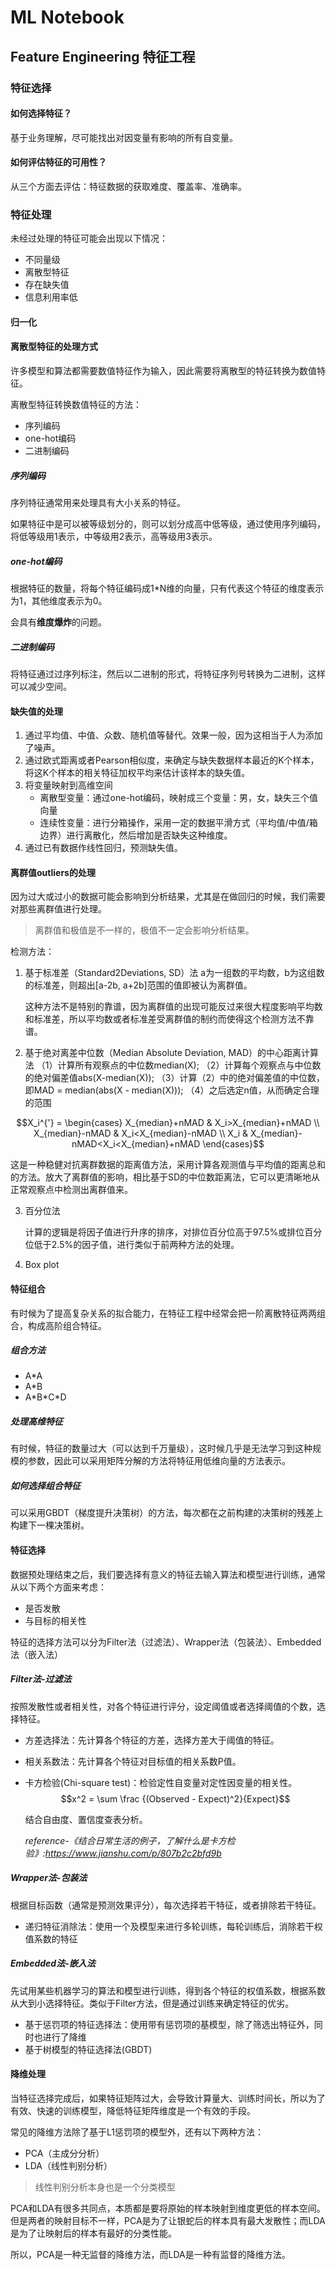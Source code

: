 # ML Notebook

## Feature Engineering 特征工程

### 特征选择

#### 如何选择特征？

基于业务理解，尽可能找出对因变量有影响的所有自变量。



#### 如何评估特征的可用性？

从三个方面去评估：特征数据的获取难度、覆盖率、准确率。



### 特征处理

未经过处理的特征可能会出现以下情况：

- 不同量级
- 离散型特征
- 存在缺失值
- 信息利用率低

#### 归一化

#### 离散型特征的处理方式

许多模型和算法都需要数值特征作为输入，因此需要将离散型的特征转换为数值特征。

离散型特征转换数值特征的方法：

- 序列编码
- one-hot编码
- 二进制编码



##### 序列编码

序列特征通常用来处理具有大小关系的特征。

如果特征中是可以被等级划分的，则可以划分成高中低等级，通过使用序列编码，将低等级用1表示，中等级用2表示，高等级用3表示。

##### one-hot编码

根据特征的数量，将每个特征编码成1*N维的向量，只有代表这个特征的维度表示为1，其他维度表示为0。

会具有**维度爆炸**的问题。

##### 二进制编码

将特征通过过序列标注，然后以二进制的形式，将特征序列号转换为二进制，这样可以减少空间。



#### 缺失值的处理

1. 通过平均值、中值、众数、随机值等替代。效果一般，因为这相当于人为添加了噪声。
2. 通过欧式距离或者Pearson相似度，来确定与缺失数据样本最近的K个样本， 将这K个样本的相关特征加权平均来估计该样本的缺失值。
3. 将变量映射到高维空间
   - 离散型变量：通过one-hot编码，映射成三个变量：男，女，缺失三个值向量
   - 连续性变量：进行分箱操作，采用一定的数据平滑方式（平均值/中值/箱边界）进行离散化，然后增加是否缺失这种维度。
4. 通过已有数据作线性回归，预测缺失值。

#### 离群值outliers的处理

因为过大或过小的数据可能会影响到分析结果，尤其是在做回归的时候，我们需要对那些离群值进行处理。

> 离群值和极值是不一样的，极值不一定会影响分析结果。

检测方法：

1. 基于标准差（Standard2Deviations, SD）法
   a为一组数的平均数，b为这组数的标准差，则超出[a-2b, a+2b]范围的值即被认为离群值。

   

   这种方法不是特别的靠谱，因为离群值的出现可能反过来很大程度影响平均数和标准差，所以平均数或者标准差受离群值的制约而使得这个检测方法不靠谱。

2. 基于绝对离差中位数（Median Absolute Deviation, MAD）的中心距离计算法
  （1）计算所有观察点的中位数median(X);
  （2）计算每个观察点与中位数的绝对偏差值abs(X-median(X));
  （3）计算（2）中的绝对偏差值的中位数，即MAD = median(abs(X - median(X)));
  （4）之后选定n值，从而确定合理的范围

  $$X_i^{'} = \begin{cases}  
  X_{median}+nMAD & X_i>X_{median}+nMAD \\
  X_{median}-nMAD & X_i<X_{median}-nMAD \\
  X_i & X_{median}-nMAD<X_i<X_{median}+nMAD
  \end{cases}$$

  这是一种稳健对抗离群数据的距离值方法，采用计算各观测值与平均值的距离总和的方法。放大了离群值的影响，相比基于SD的中位数距离法，它可以更清晰地从正常观察点中检测出离群值来。

3. 百分位法

   计算的逻辑是将因子值进行升序的排序，对排位百分位高于97.5%或排位百分位低于2.5%的因子值，进行类似于前两种方法的处理。

4. Box plot



#### 特征组合

有时候为了提高复杂关系的拟合能力，在特征工程中经常会把一阶离散特征两两组合，构成高阶组合特征。

##### 组合方法

- A*A
- A*B
- A\*B\*C*D

##### 处理高维特征

有时候，特征的数量过大（可以达到千万量级），这时候几乎是无法学习到这种规模的参数，因此可以采用矩阵分解的方法将特征用低维向量的方法表示。

##### 如何选择组合特征

可以采用GBDT（梯度提升决策树）的方法，每次都在之前构建的决策树的残差上构建下一棵决策树。



#### 特征选择

数据预处理结束之后，我们要选择有意义的特征去输入算法和模型进行训练，通常从以下两个方面来考虑：

- 是否发散
- 与目标的相关性



特征的选择方法可以分为Filter法（过滤法）、Wrapper法（包装法）、Embedded法（嵌入法）

##### Filter法-过滤法

按照发散性或者相关性，对各个特征进行评分，设定阈值或者选择阈值的个数，选择特征。

- 方差选择法：先计算各个特征的方差，选择方差大于阈值的特征。

- 相关系数法：先计算各个特征对目标值的相关系数P值。

- 卡方检验(Chi-square test)：检验定性自变量对定性因变量的相关性。$$x^2 = \sum \frac {(Observed - Expect)^2}{Expect}$$

  结合自由度、置信度查表分析。

  _reference-《结合日常生活的例子，了解什么是卡方检验》:https://www.jianshu.com/p/807b2c2bfd9b_

  

##### Wrapper法-包装法

根据目标函数（通常是预测效果评分），每次选择若干特征，或者排除若干特征。

- 递归特征消除法：使用一个及模型来进行多轮训练，每轮训练后，消除若干权值系数的特征

##### Embedded法-嵌入法

先试用某些机器学习的算法和模型进行训练，得到各个特征的权值系数，根据系数从大到小选择特征。类似于Filter方法，但是通过训练来确定特征的优劣。

- 基于惩罚项的特征选择法：使用带有惩罚项的基模型，除了筛选出特征外，同时也进行了降维
- 基于树模型的特征选择法(GBDT)

#### 降维处理

当特征选择完成后，如果特征矩阵过大，会导致计算量大、训练时间长，所以为了有效、快速的训练模型，降低特征矩阵维度是一个有效的手段。



常见的降维方法除了基于L1惩罚项的模型外，还有以下两种方法：

- PCA（主成分分析）
- LDA（线性判别分析）

> 线性判别分析本身也是一个分类模型

PCA和LDA有很多共同点，本质都是要将原始的样本映射到维度更低的样本空间。但是两者的映射目标不一样，PCA是为了让银蛇后的样本具有最大发散性；而LDA是为了让映射后的样本有最好的分类性能。

所以，PCA是一种无监督的降维方法，而LDA是一种有监督的降维方法。